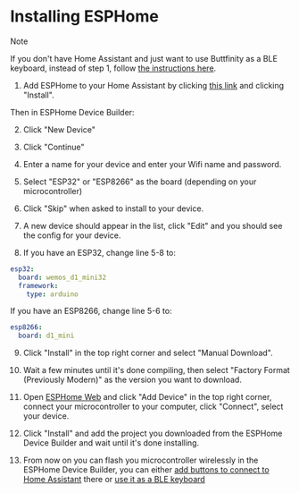 # Installing ESPHome

> [!NOTE]  
> If you don't have Home Assistant and just want to use Buttfinity as a BLE keyboard, instead of step 1, follow [the instructions here](./installing-without-homeassistant.md). 


1. Add ESPHome to your Home Assistant by clicking [this link](https://my.home-assistant.io/redirect/supervisor_addon/?addon=5c53de3b_esphome&repository_url=https%3A%2F%2Fgithub.com%2Fesphome%2Fhome-assistant-addon) and clicking "Install". 

Then in ESPHome Device Builder:

2. Click "New Device"

3. Click "Continue"

4. Enter a name for your device and enter your Wifi name and password.

5. Select "ESP32" or "ESP8266" as the board (depending on your microcontroller)

6. Click "Skip" when asked to install to your device.

7. A new device should appear in the list, click "Edit" and you should see the config for your device.

8. If you have an ESP32, change line 5-8 to:

```yaml
esp32:
  board: wemos_d1_mini32
  framework:
    type: arduino
```

If you have an ESP8266, change line 5-6 to:

```yaml
esp8266:
  board: d1_mini
```

9. Click "Install" in the top right corner and select "Manual Download".

10. Wait a few minutes until it's done compiling, then select "Factory Format (Previously Modern)" as the version you want to download.

11. Open [ESPHome Web](https://web.esphome.io/) and click "Add Device" in the top right corner, connect your microcontroller to your computer, click "Connect", select your device.

12. Click "Install" and add the project you downloaded from the ESPHome Device Builder and wait until it's done installing.

13. From now on you can flash you microcontroller wirelessly in the ESPHome Device Builder, you can either [add buttons to connect to Home Assistant](./add-buttons-to-homeassistant.md) there or [use it as a BLE keyboard](./using-as-ble-keyboard.md)